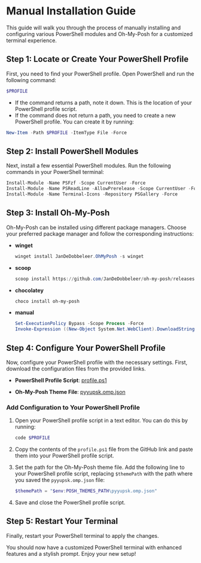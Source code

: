# Manual Installation Guide

This guide will walk you through the process of manually installing and configuring various PowerShell modules and Oh-My-Posh for a customized terminal experience.

## Step 1: Locate or Create Your PowerShell Profile

First, you need to find your PowerShell profile. Open PowerShell and run the following command:

```powershell
$PROFILE
```

- If the command returns a path, note it down. This is the location of your PowerShell profile script.
- If the command does not return a path, you need to create a new PowerShell profile. You can create it by running:

```powershell
New-Item -Path $PROFILE -ItemType File -Force
```

## Step 2: Install PowerShell Modules

Next, install a few essential PowerShell modules. Run the following commands in your PowerShell terminal:

```powershell
Install-Module -Name PSFzf -Scope CurrentUser -Force
Install-Module -Name PSReadLine -AllowPrerelease -Scope CurrentUser -Force -SkipPublisherCheck
Install-Module -Name Terminal-Icons -Repository PSGallery -Force
```

## Step 3: Install Oh-My-Posh

Oh-My-Posh can be installed using different package managers. Choose your preferred package manager and follow the corresponding instructions:

- **winget**

  ```powershell
  winget install JanDeDobbeleer.OhMyPosh -s winget
  ```

- **scoop**

  ```powershell
  scoop install https://github.com/JanDeDobbeleer/oh-my-posh/releases/latest/download/oh-my-posh.json
  ```

- **chocolatey**

  ```powershell
  choco install oh-my-posh
  ```

- **manual**
  ```powershell
  Set-ExecutionPolicy Bypass -Scope Process -Force
  Invoke-Expression ((New-Object System.Net.WebClient).DownloadString('https://ohmyposh.dev/install.ps1'))
  ```

## Step 4: Configure Your PowerShell Profile

Now, configure your PowerShell profile with the necessary settings. First, download the configuration files from the provided links.

- **PowerShell Profile Script**:
  [profile.ps1](https://github.com/pyyupsk/dotfiles/blob/main/configs/powershell/profile.ps1)

- **Oh-My-Posh Theme File**:
  [pyyupsk.omp.json](https://github.com/pyyupsk/dotfiles/blob/main/configs/powershell/pyyupsk.omp.json)

### Add Configuration to Your PowerShell Profile

1. Open your PowerShell profile script in a text editor. You can do this by running:

   ```powershell
   code $PROFILE
   ```

2. Copy the contents of the `profile.ps1` file from the GitHub link and paste them into your PowerShell profile script.

3. Set the path for the Oh-My-Posh theme file. Add the following line to your PowerShell profile script, replacing `$themePath` with the path where you saved the `pyyupsk.omp.json` file:

   ```powershell
   $themePath = "$env:POSH_THEMES_PATH\pyyupsk.omp.json"
   ```

4. Save and close the PowerShell profile script.

## Step 5: Restart Your Terminal

Finally, restart your PowerShell terminal to apply the changes.

You should now have a customized PowerShell terminal with enhanced features and a stylish prompt. Enjoy your new setup!

